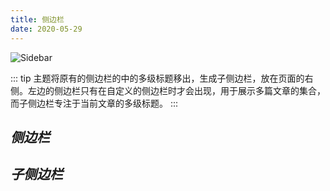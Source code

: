 ```yaml
---
title: 侧边栏
date: 2020-05-29
---
```


![Sidebar](https://img-blog.csdnimg.cn/26e5e0542ff8469eae437526cf396108.png#pic_center)

::: tip
主题将原有的侧边栏的中的多级标题移出，生成子侧边栏，放在页面的右侧。左边的侧边栏只有在自定义的侧边栏时才会出现，用于展示多篇文章的集合，而子侧边栏专注于当前文章的多级标题。
:::
## ***侧边栏***


## ***子侧边栏***